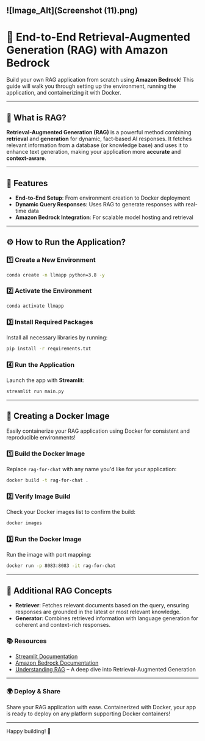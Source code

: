 ![Image_Alt](Screenshot (11).png)
---

# 🚀 End-to-End Retrieval-Augmented Generation (RAG) with Amazon Bedrock

Build your own RAG application from scratch using **Amazon Bedrock**! This guide will walk you through setting up the environment, running the application, and containerizing it with Docker.



---

## 📖 What is RAG?

**Retrieval-Augmented Generation (RAG)** is a powerful method combining **retrieval** and **generation** for dynamic, fact-based AI responses. It fetches relevant information from a database (or knowledge base) and uses it to enhance text generation, making your application more **accurate** and **context-aware**.

---

## 🌟 Features

- **End-to-End Setup**: From environment creation to Docker deployment
- **Dynamic Query Responses**: Uses RAG to generate responses with real-time data
- **Amazon Bedrock Integration**: For scalable model hosting and retrieval

---

## ⚙️ How to Run the Application?

### 1️⃣ Create a New Environment

```bash
conda create -n llmapp python=3.8 -y 
```

### 2️⃣ Activate the Environment

```bash
conda activate llmapp 
```

### 3️⃣ Install Required Packages

Install all necessary libraries by running:

```bash
pip install -r requirements.txt
```

### 4️⃣ Run the Application

Launch the app with **Streamlit**:

```bash
streamlit run main.py
```

---

## 🐳 Creating a Docker Image

Easily containerize your RAG application using Docker for consistent and reproducible environments!

### 1️⃣ Build the Docker Image

Replace `rag-for-chat` with any name you'd like for your application:

```bash
docker build -t rag-for-chat .
```

### 2️⃣ Verify Image Build

Check your Docker images list to confirm the build:

```bash
docker images
```

### 3️⃣ Run the Docker Image

Run the image with port mapping:

```bash
docker run -p 8083:8083 -it rag-for-chat
```

---

## 🧩 Additional RAG Concepts

- **Retriever**: Fetches relevant documents based on the query, ensuring responses are grounded in the latest or most relevant knowledge.
- **Generator**: Combines retrieved information with language generation for coherent and context-rich responses.

### 📚 Resources

- [Streamlit Documentation](https://docs.streamlit.io/)
- [Amazon Bedrock Documentation](https://aws.amazon.com/bedrock/)
- [Understanding RAG](https://huggingface.co/blog/rag) – A deep dive into Retrieval-Augmented Generation

---

### 🌍 Deploy & Share

Share your RAG application with ease. Containerized with Docker, your app is ready to deploy on any platform supporting Docker containers!

---

Happy building! 🎉
